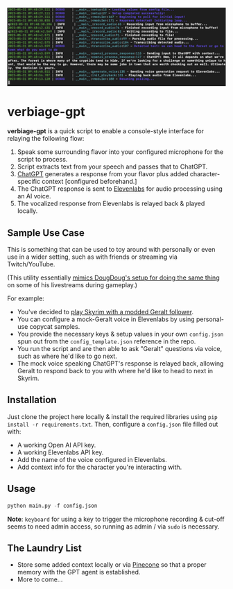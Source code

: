 ![Sample](output_example.png)

# verbiage-gpt

**verbiage-gpt** is a quick script to enable a console-style interface for relaying the following flow:

1. Speak some surrounding flavor into your configured microphone for the script to process.
2. Script extracts text from your speech and passes that to ChatGPT.
3. [ChatGPT](https://openai.com/) generates a response from your flavor plus added character-specific context [configured beforehand.]
4. The ChatGPT response is sent to [Elevenlabs](https://elevenlabs.io/) for audio processing using an AI voice.
5. The vocalized response from Elevenlabs is relayed back & played locally.

## Sample Use Case

This is something that can be used to toy around with personally or even use in a wider setting, such as with friends or streaming via Twitch/YouTube.

(This utility essentially [mimics DougDoug's setup for doing the same thing](https://www.youtube.com/watch?v=2C-4Inr20sw) on some of his livestreams during gameplay.)

For example:
- You've decided to [play Skyrim with a modded Geralt follower](https://www.nexusmods.com/skyrimspecialedition/mods/14127).
- You can configure a mock-Geralt voice in Elevenlabs by using personal-use copycat samples.
- You provide the necessary keys & setup values in your own `config.json` spun out from the `config_template.json` reference in the repo.
- You run the script and are then able to ask "Geralt" questions via voice, such as where he'd like to go next.
- The mock voice speaking ChatGPT's response is relayed back, allowing Geralt to respond back to you with where he'd like to head to next in Skyrim.


## Installation

Just clone the project here locally & install the required libraries using `pip install -r requirements.txt`. Then, configure a `config.json` file filled out with:
- A working Open AI API key.
- A working Elevenlabs API key.
- Add the name of the voice configured in Elevenlabs.
- Add context info for the character you're interacting with.

## Usage

```python
python main.py -f config.json
```

**Note**: `keyboard` for using a key to trigger the microphone recording & cut-off seems to need admin access, so running as admin / via `sudo` is necessary.

## The Laundry List
- Store some added context locally or via [Pinecone](https://www.pinecone.io/) so that a proper memory with the GPT agent is established.
- More to come...
